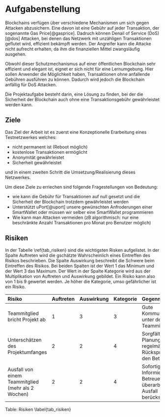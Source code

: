 # Aufgabenstellung

Blockchains verfügen über verschiedene Mechanismen um sich gegen Attacken abzusichern. Eine davon ist eine Gebühr auf jeder Transaktion, der sogenannte Gas Price[@gasprice]. Dadruch können Denail of Service (DoS)[@dos] Attacken, bei denen das Netzwerk mit unzähligen Transaktionen geflutet wird, effizient bekämpft werden. Der Angreifer kann die Attacke nicht aufrecht erhalten, da ihm die finanziellen Mittel zwangsläufig ausgehen. 

Obwohl dieser Schutzmechanismus auf einer öffentlichen Blockchain sehr effizient und elegant ist, eignet er sich nicht für eine Lernumgebung. Hier sollen Anwender die Möglichkeit haben, Transaktionen ohne anfallende Gebühren ausführen zu können. Dadurch wird jedoch die Blockchain anfällig für DoS Attacken. 

Die Projektaufgabe besteht darin, eine Lösung zu finden, bei der die Sicherheit der Blockchain auch ohne eine Transaktionsgebühr gewährleistet werden kann. 

## Ziele

Das Ziel der Arbeit ist es zuerst eine Konzeptionelle Erarbeitung eines Testnetzwerkes welches:

- nicht permanent ist (Reboot möglich)
- kostenlose Transaktionen ermöglicht 
- Anonymität gewährleistet
- Sicherheit gewährleistet

und in einem zweiten Schritt die Umsetzung/Realisierung dieses Netzwerkes. 

Um diese Ziele zu erriechen sind folgende Fragestellungen von Bedeutung:

- wie kann die Gebühr für Transaktionen auf null gesetzt und die Sicherheit der Blockchain trotzdem gewährleistet werden
- Unterstützt uPort[@uport] unsere gewünschten Anfroderungen einer SmartWallet oder müssen wir selber eine SmartWallet programmieren
- Wie kann man Attacken vermeiden (zB algorithmisch: nur eine beschränkte Anzahl Transaktionen pro Monat pro Benutzer möglich)

## Risiken

In der Tabelle \ref{tab_risiken} sind die wichtigsten Risken aufgelistet. In der Spalte Auftreten wird die gschätzte Wahrscheinlich eines Eintreffen des Risikos beschrieben. Die Spalte Auswirkung beschreibt die Schwere beim Eintreffen des Risikos. Bei beiden Spalten ist der Wert 1 das Minimum und der Wert 3 das Maximum. 
Der Wert in der Spalte Kategorie wird aus der Multiplikation von Auftreten und Auswirkung gebildet. Ein Risiko kann also von 1 bis 9 gewertet werden. Je höher die Kategorie, umso gefährlicher ist ein Risiko.

|  Risiko | Auftreten  | Auswirkung  | Kategorie  |  Gegenmassnahme |
|:------------------|-------|--------|-------|:--------------------------------------|
| Teammitglied bricht Projekt ab  |  1 | 3  |  3 | Gute Kommunikation unter den Teammitgliedern   |
| Unterschätzen des Projektumfanges  | 2  | 2  |  4 | Sorgfältige Planung und regelmässig Rücksprache mit den Betreuern  |
| Ausfall von einem Teammitglied (mehr als 2 Wochen)  | 2  | 2  |  4 | Sofortiges Informieren von Betreuern. Planung überarbeiten und Ausfall berücksichtigen |

Table: Risiken \label{tab_risiken}

 

